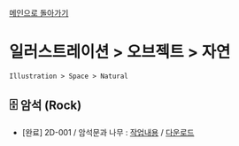 [메인으로 돌아가기](/README.md)

# 일러스트레이션 > 오브젝트 > 자연
```
Illustration > Space > Natural
```

## :file_cabinet: 암석 (Rock)
- [완료] 2D-001 / 암석문과 나무 : [작업내용](/Illustration-Space-Natural/2D-Rock-001.md) / [다운로드](https://gofile.me/6XDCl/FNjVsGCAl)
